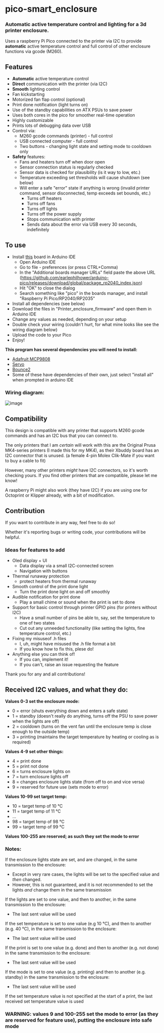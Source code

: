 # pico-smart_enclosure
### Automatic active temperature control and lighting for a 3d printer enclosure.
Uses a raspberry Pi Pico connected to the printer via I2C to provide **automatic** active temperature control and full control of other enclosure functions via gcode (M260).

## Features
- **Automatic** active temperature control
- **Direct** communication with the printer (via I2C)
- **Smooth** lighting control
- Fan kickstarting
- Motorized fan flap control (optional)
- Print done notification (light turns on)
- Use of the standby capabilities on ATX PSUs to save power
- Uses both cores in the pico for smoother real-time operation
- Highly customizable
- Prints lots of debugging data over USB
- Control via:
    - M260 gcode commands (printer) - full control
    - USB connected computer - full control
    - Two buttons - changing light state and setting mode to cooldown only
- **Safety** features:
    - Fans and heaters turn off when door open
    - Sensor connection status is regularly checked
    - Sensor data is checked for plausibility (is it way to low, etc.)
    - Temperature exceeding set thresholds will cause shutdown (see below)
    - Will enter a safe "error" state if anything is wrong (invalid printer command, sensor disconnected, temp exceeds set bounds, etc.)
        - Turns off heaters
        - Turns off fans
        - Turns off lights
        - Turns off the power supply
        - Stops communication with printer
        - Sends data about the error via USB every 30 seconds, indefinitely


## To use
- Install [this](https://github.com/earlephilhower/arduino-pico) board in Arduino IDE
    - Open Arduino IDE
    - Go to file - preferences (or press CTRL+Comma)
    - In the "Additional boards manager URLs" field paste the above URL (https://github.com/earlephilhower/arduino-pico/releases/download/global/package_rp2040_index.json)
    - Hit "OK" to close the dialog
    - Search something like "pico" in the boards manager, and install "Raspberry Pi Pico/RP2040/RP2035"
- Install all dependencies (see below)
- Download the files in "Printer_enclosure_firmware" and open them in Arduino IDE
- Change any values as needed, depending on your setup
- Double check your wiring (couldn't hurt, for what mine looks like see the wiring diagram below)
- Upload the code to your Pico
- Enjoy!

**This program has several dependencies you will need to install:**
  - [Adafruit MCP9808](https://github.com/adafruit/Adafruit_MCP9808_Library)
  - [Servo](https://github.com/arduino-libraries/Servo)
  - [Bounce2](https://github.com/thomasfredericks/Bounce2)
  - Some of these have dependencies of their own, just select "install all" when prompted in arduino IDE

### Wiring diagram:
![image](https://github.com/user-attachments/assets/5ea24fb2-6b94-49b1-925b-52193d9423ab)

## Compatibility
This design is compatible with any printer that supports M260 gcode commands and has an I2C bus that you can connect to.

The only printers that I am *certain* will work with this are the Original Prusa MK4-series printers (I made this for my MK4), as their Xbuddy board has an I2C connector that is unused. (a female 4-pin Molex Clik-Mate if you want to buy a cable to fit)

However, many other printers *might* have I2C connectors, so it's worth checking yours. If you find other printers that are compatible, please let me know!

A raspberry Pi might also work (they have I2C) if you are using one for Octoprint or Klipper already, with a bit of modification.

## Contribution
If you want to contribute in any way, feel free to do so!

Whether it's reporting bugs or writing code, your contributions will be helpful.

### Ideas for features to add
- Oled display + UI
    - Data display via a small I2C-connected screen
    - Navigation with buttons
- Thermal runaway protection
    - protect heaters from thermal runaway
- Smooth control of the print done light
    - Turn the print done light on and off smoothly
- Audible notification for print done
    - Play a small chime or sound when the print is set to done
- Support for basic control through printer GPIO pins (for printers without I2C)
    - Have a small number of pins be able to, say, set the temperature to one of two states
    - Cut out any unneeded functionality (like setting the lights, fine temperature control, etc.)
- Fixing my misuseof .h files
	- I, uh, might have misused the .h file format a bit
	- If you know how to fix this, plese do! 
- Anything else you can think of!
    - If you can, implement it!
    - If you can't, raise an issue requesting the feature

Thank you for any and all contributions!

## Received I2C values, and what they do:

**Values 0-3 set the enclosure mode:**
- 0 = error (shuts everything down and enters a safe state)
- 1 = standby (doesn't really do anything, turns off the PSU to save power when the lights are off)
- 2 = cooldown (turns on the vent fan until the enclosure temp is close enough to the outside temp)
- 3 = printing (maintains the target temperature by heating or cooling as is required)

**Values 4-9 set other things:**
- 4 = print done
- 5 = print not done
- 6 = turns enclosure lights on
- 7 = turn enclosure lights off
- 8 = changes enclosure lights state (from off to on and vice versa)
- 9 = reserved for future use (sets mode to error)
	
**Values 10-99 set target temp:**
- 10 = target temp of 10 °C
- 11 = target temp of 11 °C
- ...
- 98 = target temp of 98 °C
- 99 = target temp of 99 °C

**Values 100-255 are reserved; as such they set the mode to error**

### Notes:

If the enclosure lights state are set, and are changed, in the same transmission to the enclosure:
- Except in very rare cases, the lights will be set to the specified value and *then* changed.
- However, this is not guaranteed, and it is not recommended to set the lights *and* change them in the same transmission

If the lights are set to one value, and then to another, in the same transmission to the enclosure:
- The last sent value will be used

If the set temperature is set to one value (e.g 10 °C), and then to another (e.g. 40 °C), in the same transmission to the enclosure:
- The last sent value will be used

If the print is set to one value (e.g. done) and then to another (e.g. not done) in the same transmission to the enclosure:
- The last sent value will be used

If the mode is set to one value (e.g. printing) and then to another (e.g. standby) in the same transmission to the enclosure:
- The last sent value will be used

If the set temperature value is not specified at the start of a print, the last received set temperature value is used

### WARNING: values 9 and 100-255 set the mode to error (as they are reserved for feature use), putting the enclosure into safe mode
